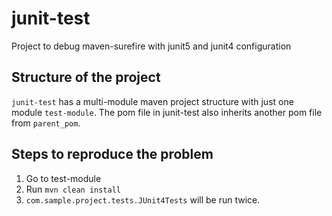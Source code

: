 # junit-test
Project to debug maven-surefire with junit5 and junit4 configuration

## Structure of the project
`junit-test` has a multi-module maven project structure with just one module `test-module`. The pom file in junit-test also inherits another pom file from `parent_pom`.


## Steps to reproduce the problem

1. Go to test-module
2. Run `mvn clean install`
3. `com.sample.project.tests.JUnit4Tests` will be run twice.
